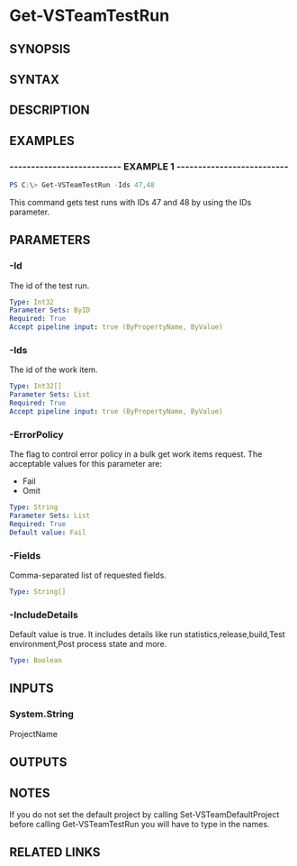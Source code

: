 <!-- #include "./common/header.md" -->

# Get-VSTeamTestRun

## SYNOPSIS

<!-- #include "./synopsis/Get-VSTeamTestRun.md" -->

## SYNTAX

## DESCRIPTION

<!-- #include "./synopsis/Get-VSTeamTestRun.md" -->

## EXAMPLES

### -------------------------- EXAMPLE 1 --------------------------

```PowerShell
PS C:\> Get-VSTeamTestRun -Ids 47,48
```

This command gets test runs with IDs 47 and 48 by using the IDs parameter.

## PARAMETERS

### -Id

The id of the test run.

```yaml
Type: Int32
Parameter Sets: ByID
Required: True
Accept pipeline input: true (ByPropertyName, ByValue)
```

### -Ids

The id of the work item.

```yaml
Type: Int32[]
Parameter Sets: List
Required: True
Accept pipeline input: true (ByPropertyName, ByValue)
```

### -ErrorPolicy

The flag to control error policy in a bulk get work items request.  The acceptable values for this parameter are:

- Fail
- Omit

```yaml
Type: String
Parameter Sets: List
Required: True
Default value: Fail
```

### -Fields

Comma-separated list of requested fields.

```yaml
Type: String[]
```

### -IncludeDetails

Default value is true. It includes details like run statistics,release,build,Test environment,Post process state and more.

```yaml
Type: Boolean
```

## INPUTS

### System.String

ProjectName

## OUTPUTS

## NOTES

If you do not set the default project by calling Set-VSTeamDefaultProject before calling Get-VSTeamTestRun you will have to type in the names.

## RELATED LINKS
